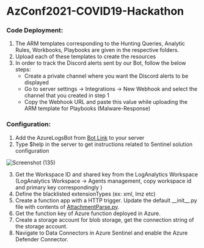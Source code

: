 # AzConf2021-COVID19-Hackathon

### Code Deployment:
1. The ARM templates corresponding to the Hunting Queries, Analytic Rules, Workbooks, Playbooks are given in the respective folders.
2. Upload each of these templates to create the resources
3. In order to track the Discord alerts sent by our Bot, follow the below steps:
   - Create a private channel where you want the Discord alerts to be displayed
   - Go to server settings -> Integrations -> New Webhook and select the channel that you created in step 1
   - Copy the Webhook URL and paste this value while uploading the ARM template for Playbooks (Malware-Response)


### Configuration:

1. Add the AzureLogsBot from [Bot Link](https://discord.com/api/oauth2/authorize?client_id=883646665473540117&permissions=8&scope=bot%20applications.commands) to your server
2. Type $help in the server to get instructions related to Sentinel solution configuration

![Screenshot (135)](https://user-images.githubusercontent.com/56287147/135886356-f3b84fa9-4f38-47c9-8584-88826787acc4.png)

3. Get the Workspace ID and shared key from the LogAnalytics Workspace (LogAnalytics Workspace -> Agents management, copy workspace id and primary key correspondingly )
4. Define the blacklisted extensionTypes (ex: xml, lmz etc)
5. Create a function app with a HTTP trigger. Update the default \_\_init\_\_.py file with contents of [AttachmentParse.py](https://github.com/bhavanat12/SentinelHackathon2021/blob/master/Data%20Connectors/AttachmentsFunctionApp/AttachmentParse.py).
6. Get the function key of Azure function deployed in Azure.
7. Create a storage account for blob storage, get the connection string of the storage account.
8. Navigate to Data Connectors in Azure Sentinel and enable the Azure Defender Connector.
